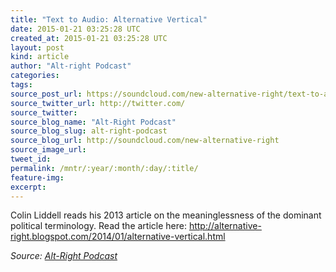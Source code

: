 ```yaml
---
title: "Text to Audio: Alternative Vertical"
date: 2015-01-21 03:25:28 UTC
created_at: 2015-01-21 03:25:28 UTC
layout: post
kind: article
author: "Alt-right Podcast"
categories: 
tags: 
source_post_url: https://soundcloud.com/new-alternative-right/text-to-audio-alternative-vertical
source_twitter_url: http://twitter.com/
source_twitter: 
source_blog_name: "Alt-Right Podcast"
source_blog_slug: alt-right-podcast
source_blog_url: http://soundcloud.com/new-alternative-right
source_image_url: 
tweet_id:
permalink: /mntr/:year/:month/:day/:title/
feature-img: 
excerpt:
---
```

Colin Liddell reads his 2013 article on the meaninglessness of the dominant political terminology. Read the article here: http://alternative-right.blogspot.com/2014/01/alternative-vertical.html<div class="">
    <i>Source: <a href="http://soundcloud.com/new-alternative-right">Alt-Right Podcast</a></i>
</div>
